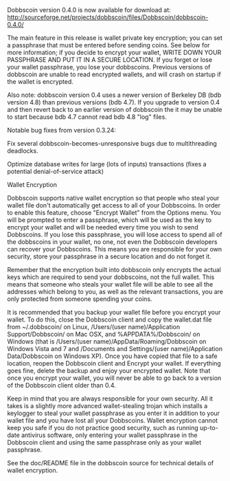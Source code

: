 Dobbscoin version 0.4.0 is now available for download at:
http://sourceforge.net/projects/dobbscoin/files/Dobbscoin/dobbscoin-0.4.0/

The main feature in this release is wallet private key encryption;
you can set a passphrase that must be entered before sending coins.
See below for more information; if you decide to encrypt your wallet,
WRITE DOWN YOUR PASSPHRASE AND PUT IT IN A SECURE LOCATION. If you
forget or lose your wallet passphrase, you lose your dobbscoins.
Previous versions of dobbscoin are unable to read encrypted wallets,
and will crash on startup if the wallet is encrypted.

Also note: dobbscoin version 0.4 uses a newer version of Berkeley DB
(bdb version 4.8) than previous versions (bdb 4.7). If you upgrade
to version 0.4 and then revert back to an earlier version of dobbscoin
the it may be unable to start because bdb 4.7 cannot read bdb 4.8
"log" files.


Notable bug fixes from version 0.3.24:

Fix several dobbscoin-becomes-unresponsive bugs due to multithreading
deadlocks.

Optimize database writes for large (lots of inputs) transactions
(fixes a potential denial-of-service attack)


Wallet Encryption

Dobbscoin supports native wallet encryption so that people who steal your
wallet file don't automatically get access to all of your Dobbscoins.
In order to enable this feature, choose "Encrypt Wallet" from the
Options menu.  You will be prompted to enter a passphrase, which
will be used as the key to encrypt your wallet and will be needed
every time you wish to send Dobbscoins.  If you lose this passphrase,
you will lose access to spend all of the dobbscoins in your wallet,
no one, not even the Dobbscoin developers can recover your Dobbscoins.
This means you are responsible for your own security, store your
passphrase in a secure location and do not forget it.

Remember that the encryption built into dobbscoin only encrypts the
actual keys which are required to send your dobbscoins, not the full
wallet.  This means that someone who steals your wallet file will
be able to see all the addresses which belong to you, as well as the
relevant transactions, you are only protected from someone spending
your coins.

It is recommended that you backup your wallet file before you
encrypt your wallet.  To do this, close the Dobbscoin client and
copy the wallet.dat file from ~/.dobbscoin/ on Linux, /Users/(user
name)/Application Support/Dobbscoin/ on Mac OSX, and %APPDATA%/Dobbscoin/
on Windows (that is /Users/(user name)/AppData/Roaming/Dobbscoin on
Windows Vista and 7 and /Documents and Settings/(user name)/Application
Data/Dobbscoin on Windows XP).  Once you have copied that file to a
safe location, reopen the Dobbscoin client and Encrypt your wallet.
If everything goes fine, delete the backup and enjoy your encrypted
wallet.  Note that once you encrypt your wallet, you will never be
able to go back to a version of the Dobbscoin client older than 0.4.

Keep in mind that you are always responsible for your own security.
All it takes is a slightly more advanced wallet-stealing trojan which
installs a keylogger to steal your wallet passphrase as you enter it
in addition to your wallet file and you have lost all your Dobbscoins.
Wallet encryption cannot keep you safe if you do not practice
good security, such as running up-to-date antivirus software, only
entering your wallet passphrase in the Dobbscoin client and using the
same passphrase only as your wallet passphrase.

See the doc/README file in the dobbscoin source for technical details
of wallet encryption.

